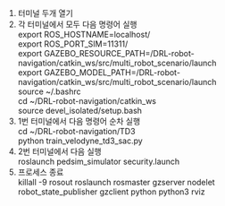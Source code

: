 
1. 터미널 두개 열기  
2. 각 터미널에서 모두 다음 명령어 실행  
   export ROS_HOSTNAME=localhost/  
   export ROS_PORT_SIM=11311/  
   export GAZEBO_RESOURCE_PATH=/DRL-robot-navigation/catkin_ws/src/multi_robot_scenario/launch  
   export GAZEBO_MODEL_PATH=/DRL-robot-navigation/catkin_ws/src/multi_robot_scenario/launch  
   source ~/.bashrc  
   cd ~/DRL-robot-navigation/catkin_ws  
   source devel_isolated/setup.bash  
4. 1번 터미널에서 다음 명령어 순차 실행  
   cd ~/DRL-robot-navigation/TD3  
   python train_velodyne_td3_sac.py  
5. 2번 터미널에서 다음 실행  
   roslaunch pedsim_simulator security.launch  
6. 프로세스 종료  
   killall -9 rosout roslaunch rosmaster gzserver nodelet robot_state_publisher gzclient python python3 rviz  
